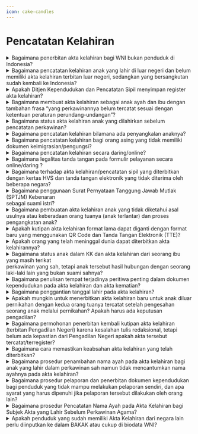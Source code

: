 ```yaml
---
icon: cake-candles
---
```


# Pencatatan Kelahiran

<details>

<summary>Bagaimana penerbitan akta kelahiran bagi WNI bukan penduduk di Indonesia?</summary>

Merujuk Pasal 41 ayat (2) dan Pasal 44 Peraturan Menteri Dalam Negeri Nomor 108 Tahun 2019 diatur bahwa pencatatan kelahiran kepada WNI bukan penduduk yang sedang berkunjung ke Indonesia dilakukan di Disdukcapil Kabupaten/Kota tempat terjadinya peristiwa penting. Akta kelahirannya dapat diterbitkan apabila memenuhi persyaratan sesuai dengan ketentuan Pasal 33 dan 34 Peraturan Presiden Nomor 96 Tahun 2018. Apabila WNI bukan penduduk tersebut belum memiliki NIK dan tidak terdapat dalam database kependudukan, maka akta kelahirannya dapat diterbitkan tanpa NIK.

**Sumber rujukan:**

* Pasal 33 dan Pasal 34 Peraturan Presiden Nomor 96 Tahun 2018 tentang Persyaratan dan Tata Cara Pendaftaran Penduduk dan Pencatatan Sipil. ([link](https://peraturan.go.id/id/perpres-no-96-tahun-2018))
* Pasal 41 ayat (2) dan Pasal 44 Peraturan Menteri Dalam Negeri Nomor 108 Tahun 2019 tentang Peraturan Pelaksanaan Peraturan Presiden Nomor 96 Tahun 2018 tentang Persyaratan dan Tata Cara Pendaftaran Penduduk dan Pencatatan Sipil. ([link](https://peraturan.go.id/id/perpres-no-96-tahun-2018))

{% hint style="success" %}
Dibuat:  23 Juni 2025 10:00 WIB | Perubahan terakhir: 23 Juni 2025 10:00 WIB
{% endhint %}

</details>



<details>

<summary>Bagaimana pencatatan kelahiran anak yang lahir di luar negeri dan belum memiliki akta kelahiran terbitan luar negeri, sedangkan yang bersangkutan sudah kembali ke Indonesia?</summary>

Apabila anak belum memiliki akta kelahiran (dari luar negeri), maka dapat diterbitkan akta kelahirannya di tempat domisili dengan memenuhi persyaratan sesuai ketentuan Pasal 33 dan Pasal 34 Peraturan Presiden Nomor 96 Tahun 2018 serta Surat Dirjen Dukcapil Nomor 470/13287/Dukcapil tanggal 28 September 2021. Tempat lahir pada akta kelahirannya dapat ditulis sesuai dengan permohonan penduduk.

**Sumber rujukan:**

* Pasal 33 dan Pasal 34 Peraturan Presiden Nomor 96 Tahun 2018 tentang Persyaratan dan Tata Cara Pendaftaran Penduduk dan Pencatatan Sipil. ([link](https://peraturan.go.id/id/perpres-no-96-tahun-2018))

- Surat Dirjen Dukcapil yang ditujukan kepada Kepala Dinas Dukcapil di Seluruh Indonesia Nomor: 470/13287/Dukcapil tanggal 28 September 2021 hal Jenis Layanan, Persyaratan dan Penjelasan Pendaftaran Penduduk dan Pencatatan Sipil.

{% hint style="success" %}
Dibuat:  23 Juni 2025 10:00 WIB | Perubahan terakhir: 23 Juni 2025 10:00 WIB
{% endhint %}

</details>



<details>

<summary>Apakah Ditjen Kependudukan dan Pencatatan Sipil menyimpan register akta kelahiran?</summary>

Ditjen Dukcapil tidak menyimpan register akta kelahiran dan berkas permohonan, register disimpan oleh masing-masing Disdukcapil Kabupaten/Kota yang menerbitkan akta kelahiran tersebut.

**Sumber rujukan:**

Surat Dirjen Dukcapil Nomor: 472.11/1771/DUKCAPIL tanggal 27 Januari 2022 kpd Kapolres Metro Jakpus.

{% hint style="success" %}
Dibuat:  23 Juni 2025 10:00 WIB | Perubahan terakhir: 23 Juni 2025 10:00 WIB
{% endhint %}

</details>



<details>

<summary>Bagaimana membuat akta kelahiran sebagai anak ayah dan ibu dengan tambahan frasa “yang perkawinannya belum tercatat sesuai dengan ketentuan peraturan perundang-undangan”?</summary>

a. Berdasarkan Pasal 33 ayat (1) dan Pasal 34 Peraturan Presiden Nomor 96 Tahun 2018 serta&#x20;Surat Dirjen Dukcapil Nomor 470/13287/Dukcapil tanggal 28 September 2021, diatur mengenai persyaratan pencatatan kelahiran, yaitu fotokopi surat keterangan kelahiran, fotokopi buku nikah/kutipan akta perkawinan dan fotokopi KK. Penduduk dapat membuat SPTJM Kebenaran Data Kelahiran (F-2.03) dengan 2 (dua) orang saksi, jika tidak dapat memenuhi persyaratan surat keterangan kelahiran. Penduduk dapat membuat SPTJM Kebenaran Data Pasangan Suami Istri (F-2.04) dengan 2 (dua) orang saksi, jika tidak dapat memenuhi persyaratan buku nikah/kutipan akta perkawinan tetapi status&#x20;hubungan dalam KK menunjukkan sebagai suami istri.

b. Merujuk Pasal 48 ayat (2) Peraturan Menteri Dalam Negeri Nomor 108 Tahun 2019, diatur&#x20;bahwa dalam hal pencatatan kelahiran, penduduk tidak dapat memenuhi persyaratan buku&#x20;nikah/kutipan akta perkawinan dan status hubungan dalam dalam keluarga pada KK menunjukkan status hubungan sebagai suami istri, dicatat dalam akta kelahiran sebagai anak ayah dan ibu dengan tambahan frasa yaitu “yang perkawinannya belum tercatat sesuai dengan ketentuan peraturan perundang-undangan”.\
\
**Sumber rujukan:**

* Pasal 33 dan Pasal 34 Peraturan Presiden Nomor 96 Tahun 2018 tentang Persyaratan dan Tata Cara Pendaftaran Penduduk dan Pencatatan Sipil.
* Pasal 48 ayat (2) Peraturan Menteri Dalam Negeri Nomor 108 Tahun 2019 tentang Peraturan Pelaksanaan Peraturan Presiden Nomor 96 Tahun 2018 tentang Persyaratan dan Tata Cara Pendaftaran Penduduk dan Pencatatan Sipil.
* Peraturan Menteri Dalam Negeri Nomor 109 Tahun 2019 tentang Formulir dan Buku Yang Digunakan Dalam Administrasi Kependudukan.
* Surat Dirjen Dukcapil yang ditujukan kepada Kepala Dinas Dukcapil di Seluruh Indonesia Nomor: 470/13287/Dukcapil tanggal 28 September 2021 hal Jenis Layanan, Persyaratan dan Penjelasan Pendaftaran Penduduk dan Pencatatan Sipil.

{% hint style="success" %}
Dibuat:  23 Juni 2025 10:00 WIB | Perubahan terakhir: 23 Juni 2025 10:00 WIB
{% endhint %}

</details>



<details>

<summary>Bagaimana status akta kelahiran anak yang dilahirkan sebelum pencatatan perkawinan?</summary>

Anak yang dilahirkan sebelum pencatatan perkawinan, yaitu orang tua baru mencatatkan perkawinannya di KUA Kecamatan setelah anak tersebut dilahirkan, maka dalam akta kelahiran dicatat sebagai “anak seorang ibu”.\
\
**Sumber rujukan:**\
Surat Dirjen Dukcapil Nomor: 472.11/431/DUKCAPIL tanggal 16 Januari 2020 kpd Kepala Dinas Dukcapil Kab. Kudus.

{% hint style="success" %}
Dibuat:  23 Juni 2025 10:00 WIB | Perubahan terakhir: 23 Juni 2025 10:00 WIB
{% endhint %}

</details>



<details>

<summary>Bagaimana pencatatan kelahiran bilamana ada penyangkalan anaknya?</summary>

Anak yang dilahirkan dalam ikatan perkawinan yang sah, maka pada prinsipnya dicatat sebagai anak dari ayah dan ibu dalam akta kelahiran. Pada akta kelahiran anak, tidak boleh&#x20;mencantum nama sebagai ayah apabila pada saat anak dimaksud dilahirkan, ibu masih terikat dalam perkawinan yang sah dengan orang lain. Apabila ibu kandung menyangkal anaknya sebagai anak dari mantan suaminya karena sudah berpisah beberapa tahun saat anak tersebut dilahirkan, maka pada akta kelahiran anak dimaksud dapat dicantumkan nama ibunya saja tanpa nama ayah, berdasarkan permohonan dari ibu kandung dan harus membuat surat pernyataan tanggung jawab mutlak (SPTJM) dengan 2 (dua) orang saksi.\
\
**Sumber rujukan:**\
Surat Dirjen Dukcapil Nomor 472.11/7979/DUKCAPIL tanggal 3 Agustus 2020 kpd Kepala Disdukcapil Kab. Kudus.

{% hint style="success" %}
Dibuat:  23 Juni 2025 10:00 WIB | Perubahan terakhir: 23 Juni 2025 10:00 WIB
{% endhint %}

</details>



<details>

<summary>Bagaimana pencatatan kelahiran bagi orang asing yang tidak memiliki dokumen keimigrasian/pengungsi?</summary>

Berdasarkan Pasal 33 ayat (5) Peraturan Presiden Nomor 96 Tahun 2018 diatur bahwa&#x20;pencatatan kelahiran bagi orang asing dilakukan dengan memenuhi persyaratan berupa surat&#x20;keterangan kelahiran, dokumen perjalanan, KTP-el/KITAP/KITAS/visa kunjungan, dan Pasal 77 ayat (1) diatur dalam hal terjadi peristiwa penting yang dialami oleh orang asing yang tidak memiliki dokumen keimigrasian dalam wilayah NKRI dapat diterbitkan surat keterangan oleh Disdukcapil Kabupaten/Kota di tempat terjadinya peristiwa penting. Merujuk ketentuan tersebut, maka bagi orang asing yang memiliki persyaratan berupa dokumen keimigrasian dapat diterbitkan akta kelahiran, sedangkan orang asing yang tidak memiliki dokumen keimigrasian hanya diterbitkan surat keterangan kelahiran.\
\
**Sumber rujukan:**\
Pasal 33 ayat (5) dan Pasal 77 ayat (1) Peraturan Presiden Nomor 96 Tahun 2018 tentang Persyaratan dan Tata Cara Pendaftaran Penduduk dan Pencatatan Sipil.

{% hint style="success" %}
Dibuat:  23 Juni 2025 10:00 WIB | Perubahan terakhir: 23 Juni 2025 10:00 WIB
{% endhint %}

</details>



<details>

<summary>Bagaimana pencatatan kelahiran secara daring/online?</summary>

Berdasarkan Peraturan Menteri Dalam Negeri Nomor 109 Tahun 2019, pada lampirannya mengenai keterangan Formulasi Kalimat dalam Register Akta Kelahiran angka 18 diatur bahwa “nama dan tanda tangan pelapor, dikecualikan bagi pencatatan kelahiran secara online tidak diperlukan tanda tangan pelapor”. Merujuk ketentuan tersebut, maka untuk&#x20;pelayanan pencatatan kelahiran secara daring/online, tidak diperlukan tanda tangan pelapor pada register akta kelahiran. Selanjutnya, apabila penduduk sudah dapat mencetak kutipan akta kelahiran secara mandiri, tidak perlu datang ke Disdukcapil.\
\
**Sumber rujukan:**\
Peraturan Menteri Dalam Negeri Nomor 109 Tahun 2019 tentang Formulir dan Buku yang Digunakan Dalam Administrasi Kependudukan.

{% hint style="success" %}
Dibuat:  23 Juni 2025 10:00 WIB | Perubahan terakhir: 23 Juni 2025 10:00 WIB
{% endhint %}

</details>



<details>

<summary>Bagaimana legalitas tanda tangan pada formulir pelayanan secara online/daring ?</summary>

Berdasarkan :

a. Pasal 3 Peraturan Menteri Dalam Negeri Nomor 104 Tahun 2019, diatur bahwa dokumen aktif dalam penyelenggaraan pendaftaran penduduk dan pencatatan sipil meliputi antara lain formulir pendaftaran penduduk dan formulir pencatatan sipil yang telah diisi oleh penduduk.

b. Peraturan Menteri Dalam Negeri Nomor 108 Tahun 2019, yang intinya diatur bahwa layanan&#x20;pendaftaran penduduk dan pencatatan sipil dilakukan dengan tata cara antara lain “penduduk/pemohon mengisi dan menandatangani formulir”.

c. Peraturan Menteri Dalam Negeri Nomor 109 Tahun 2019, diatur bahwa setiap format formulir pelayanan pendaftaran penduduk dan formulir pencatatan sipil tersedia “tempat/kolom tanda tangan penduduk/pemohon”. Memperhatikan ketentuan di atas bahwa dalam pelayanan pendaftaran penduduk dan pencatatan sipil termasuk pelayanan secara online/daring, formulir harus ditandatangani oleh penduduk/pemohon sebagai bukti persetujuan dan pengakuan atas kebenaran isi formulir tersebut.\
\
**Sumber rujukan:**

* Pasal 3 Peraturan Menteri Dalam Negeri Nomor 104 Tahun 2019
* Peraturan Menteri Dalam Negeri Nomor 108 Tahun 2019
* Peraturan Menteri Dalam Negeri Nomor 109 Tahun 2019 tentang Formulir dan Buku yang Digunakan Dalam Administrasi Kependudukan

{% hint style="success" %}
Dibuat:  23 Juni 2025 10:00 WIB | Perubahan terakhir: 23 Juni 2025 10:00 WIB
{% endhint %}

</details>



<details>

<summary>Bagaimana terhadap akta kelahiran/pencatatan sipil yang diterbitkan dengan kertas HVS dan tanda tangan elektronik yang tidak diterima oleh beberapa negara?</summary>



Kementerian Luar Negeri telah menyampaikan Nota Diplomatik Nomor D/01701/08/2020/64 dan Nomor D/01744/08/2020/64 kepada seluruh Perwakilan Negara Asing dan Organisasi Internasional di Indonesia yang intinya menyampaikan bahwa Kutipan Akta Pencatatan Sipil menggunakan kertas HVS 80gram ukuran A4 dan ditandatangani secara elektronik. Selanjutnya, berdasarkan Surat Dirjen Dukcapil Nomor 471.13/5410/DUKCAPIL tanggal 22 April 2021, disampaikan bahwa:

a. Merujuk ketentuan Pasal 11 Undang-Undang Nomor 23 Tahun 2006 dan Pasal 11 Peraturan&#x20;Menteri Dalam Negeri Nomor 119 Tahun 2017, telah diatur antara lain bahwa Kepala Disdukcapil dapat membuat dan menandatangani keterangan pencatatan sipil.

b. Kepala Disdukcapil dapat menerbitkan surat keterangan pencatatan sipil mengenai keabsahan kutipan akta pencatatan sipil guna kepentingan legalisasi untuk kedutaan Jerman&#x20;khusus dokumen kependudukan yang telah diterbitkan dengan kertas HVS dan tanda tangan&#x20;elektronik.\
\
**Sumber rujukan:**

* Pasal 11 Undang-Undang Nomor 23 Tahun 2006 tentang Administrasi Kependudukan.
* Pasal 11 Peraturan Menteri Dalam Negeri Nomor 119 Tahun 2017 tentang Pengangkatan dan Pemberhentian Serta Tugas Pokok Pejabat Pencatatan Sipil dan Petugas Registrasi.
* Surat Dirjen Dukcapil yang ditujukan kepada Kepala Dinas Dukcapil di seluruh Indonesia Nomor: 471.13/5410/Dukcapil tanggal 22 April 2021 hal Legalisasi Dokumen Pencatatan Sipil yang diterbitkan dengan Kertas HVS dan Tanda Tangan Elektronik yang akan dipergunakan di Luar Negeri.

{% hint style="success" %}
Dibuat:  23 Juni 2025 10:00 WIB | Perubahan terakhir: 23 Juni 2025 10:00 WIB
{% endhint %}

</details>



<details>

<summary>Bagaimana penggunaan Surat Pernyataan Tanggung Jawab Mutlak (SPTJM) Kebenaran<br>sebagai suami istri?</summary>



Berdasarkan Pasal 34 Peraturan Presiden Nomor 96 Tahun 2018 dan Pasal 48 ayat (2) Peraturan Menteri Dalam Negeri Nomor 108 Tahun 2019, yang intinya diatur bahwa penduduk dapat membuat SPTJM kebenaran data dengan diketahui 2 (dua) orang saksi apabila tidak memiliki buku nikah/kutipan akta perkawinan atau bukti lain yang sah tetapi status hubungan dalam KK menunjukan sebagai suami istri.&#x20;Selanjutnya dicatat dalam register akta kelahiran dan kutipan akta kelahiran sebagai anak ayah dan ibu dengan tambahan frasa yaitu yang “perkawinannya belum tercatat sesuai dengan ketentuan peraturan perundang-undangan”.\
\
**Sumber rujukan:**

* Pasal 34 Peraturan Presiden Nomor 96 Tahun 2018 tentang Persyaratan dan Tata Cara Pendaftaran Penduduk dan Pencatatan Sipil.
* Pasal 48 ayat (2) Peraturan Menteri Dalam Negeri Nomor 108 Tahun 2019 tentang Peraturan Pelaksanaan Peraturan Presiden Nomor 96 Tahun 2018 tentang Persyaratan dan Tata Cara Pendaftaran Penduduk dan Pencatatan Sipil.

{% hint style="success" %}
Dibuat:  23 Juni 2025 10:00 WIB | Perubahan terakhir: 23 Juni 2025 10:00 WIB
{% endhint %}

</details>



<details>

<summary>Bagaimana pembuatan akta kelahiran anak yang tidak diketahui asal usulnya atau keberadaan orang tuanya (anak terlantar) dan proses pengangkatan anak?</summary>



Berdasarkan Pasal 33 Peraturan Presiden Nomor 96 Tahun 2018 diatur bahwa pencatatan&#x20;kelahiran bagi anak yang tidak diketahui asal usulnya/keberadaan orang tuanya (anak terlantar) dilaksanakan berdasarkan Berita Acara Pemeriksaan Kepolisian atau Surat Pernyataan Tanggung Jawab Mutlak Kebenaran Data Kelahiran (F-2.03) yang ditandatangani oleh wali/penanggung jawab anak tersebut dengan 2 (dua) orang saksi. Merujuk Pasal 47 Peraturan Presiden Nomor 96 Tahun 2018 diatur bahwa salah satu persyaratan dalam pencatatan pengangkatan anak yaitu kutipan akta kelahiran anak. Dengan demikian dalam&#x20;pelaksanaan pencatatan pengangkatan anak, maka anak harus memiliki akta kelahiran terlebih dahulu, karena pencatatan pengangkatan anak dilaksanakan dengan membuat catatan pinggir pada akta kelahiran. Anak yang tidak diketahui asal usulnya atau keberadaan orang tuanya, dapat menjadi anggota keluarga pada Kartu Keluarga wali/yang bertanggung&#x20;jawab terhadap anak tersebut atau pengurus panti asuhan.\
\
**Sumber rujukan:**

* Pasal 33 dan Pasal 47 Peraturan Presiden Nomor 96 Tahun 2018 tentang Persyaratan dan Tata Cara Pendaftaran Penduduk dan Pencatatan Sipil.
* Peraturan Menteri Dalam Negeri Nomor 109 Tahun 2019 tentang Formulir dan Buku Yang Digunakan Dalam Administrasi Kependudukan.

{% hint style="success" %}
Dibuat:  23 Juni 2025 10:00 WIB | Perubahan terakhir: 23 Juni 2025 10:00 WIB
{% endhint %}

</details>



<details>

<summary>Apakah kutipan akta kelahiran format lama dapat diganti dengan format baru yang menggunakan QR Code dan Tanda Tangan Elektronik (TTE)?</summary>



a. Berdasarkan Pasal 66 ayat (2) Undang-Undang Nomor 23 Tahun 2006 diatur bahwa akta&#x20;pencatatan sipil berlaku selamanya.&#x20;

b. Merujuk ketentuan Pasal 92 Peraturan Menteri Dalam Negeri Nomor 108 Tahun 2019, diatur&#x20;bahwa kutipan akta pencatatan sipil dapat diterbitkan kembali karena rusak, hilang atau&#x20;berada dalam penguasaan salah satu pihak yang bersengketa.

c. Sehubungan dengan ketentuan pada huruf a dan b, maka:

1. Kutipan akta kelahiran format lama yang ditandatangani secara manual tanpa QR   &#x20;Code/TTE tetap berlaku, sehingga pada prinsipnya tidak perlu diganti atau diterbitkan   &#x20;kembali menggunakan QR Code/TTE Diminta kepada Disdukcapil Kabupaten/Kota   &#x20;agar aktif menjelaskan kepada masyarakat, lembaga terkait termasuk perusahaan   &#x20;penyalur tenaga kerja, mengenai ketentuan tersebut di atas.
2. Apabila lembaga atau perusahaan penerima Pekerja Migran Indonesia (PMI) di luar   &#x20;negeri tetap mensyaratkan kutipan akta kelahiran yang menggunakan QR Code/TTE, maka untuk kepentingan penduduk tersebut kutipan akta kelahirannya dapat diterbitkan kembali menggunakan QR Code/TTE, berdasarkan permohonan penduduk dan membuat surat pernyataan 2 (dua) orang saksi serta kutipan akta kelahiran yang lama ditarik dari   &#x20;penduduk/subyek akta.



**Sumber rujukan:**\
Surat Dirjen Dukcapil Nomor 400.8.2.2/4789/DUKCAPIL tanggal 13 Maret 2023 kpd&#x20;Kepala Dinas Pemberdayaan Masyarakat, Desa, Kependudukan dan Pencatatan Sipil Provinsi Jawa Tengah.

{% hint style="success" %}
Dibuat:  23 Juni 2025 10:00 WIB | Perubahan terakhir: 23 Juni 2025 10:00 WIB
{% endhint %}

</details>



<details>

<summary>Apakah orang yang telah meninggal dunia dapat diterbitkan akta kelahirannya?</summary>



a. Berdasarkan ketentuan Pasal 27 ayat (1) dan (2) Nomor 24 tahun 2013, intinya diatur bahwa setiap kelahiran wajib dilaporkan oleh penduduk kepada instansi pelaksana (Disdukcapil Kabupaten/Kota) setempat paling lama 60 (enam puluh) hari sejak dilahirkan untuk diterbitkan akta kelahiran.

b. Merujuk ketentuan Pasal 44 ayat (1) Undang-Undang Nomor 24 Tahun 2013, diatur bahwa&#x20;setiap kematian wajib dilaporkan kepada instansi pelaksana untuk diterbitkan akta kematian.

c. Berdasarkan ketentuan tersebut di atas, maka akta kelahiran diterbitkan untuk penduduk yang masih hidup, sedangkan bagi yang sudah meninggal dunia diterbitkan akta kematian. Penduduk yang sudah meninggal dunia statusnya diubah menjadi mati (kode/flag 1) dalam database kependudukan dan dihapus datanya sebagai anggota keluarga dalam Kartu Keluarga (KK). \
\
**Sumber rujukan:**

* Pasal 27 ayat (1), ayat (2) dan Pasal 44 ayat (1) Undang-Undang Nomor 24 Tahun 2013 tentang Perubahan atas Undang-Undang Nomor 23 Tahun 2006 tentang Administrasi Kependudukan.
* Surat Dirjen Dukcapil Nomor: 400.8.2.2/4115/DUKCAPIL tanggal 3 Mei 2023 kpd Saudara Benediktus Beke (Penduduk).

{% hint style="success" %}
Dibuat:  23 Juni 2025 10:00 WIB | Perubahan terakhir: 23 Juni 2025 10:00 WIB
{% endhint %}

</details>



<details>

<summary>Bagaimana status anak dalam KK dan akta kelahiran dari seorang ibu yang masih terikat<br>perkawinan yang sah, tetapi anak tersebut hasil hubungan dengan seorang laki-laki lain yang bukan suami sahnya?</summary>



a. Anak yang dilahirkan dalam ikatan perkawinan yang sah, pada prinsipnya dicatat sebagai anak dari ayah dan ibu dalam KK dan akta kelahiran.

b. Apabila ibu kandung menyangkal anaknya sebagal anak biologis dari suaminya dan&#x20;suaminya juga menyangkal, maka dalam KK dan akta kelahiran anaknya dapat dicantumkan nama ibunya saja, berdasarkan permohonan dan membuat SPTJM dengan 2 (dua) orang saksi.\
\
**Sumber rujukan:**

* Peraturan Menteri Dalam Negeri Nomor 109 Tahun 2019 tentang Formulir dan Buku Yang Digunakan Dalam Administrasi Kependudukan.
* Surat Dirjen Dukcapil Nomor 472.11/17383/DUKCAPIL tanggal 16 Desember 2023 kpd Kadis Dukcapil Kab. Banyumas.

{% hint style="success" %}
Dibuat:  23 Juni 2025 10:00 WIB | Perubahan terakhir: 23 Juni 2025 10:00 WIB
{% endhint %}

</details>



<details>

<summary>Bagaimana penulisan tempat terjadinya peritiwa penting dalam dokumen kependudukan pada akta kelahiran dan akta kematian?</summary>



Berdasarkan Petunjuk pengisian Formulir Pelaporan Pencatatan Sipil di Dalam Wilayah NKRI&#x20;(F-2.01) dan Formulasi Kalimat Register Akta Kelahiran (F-2.14) berdasarkan Peraturan Menteri Dalam Negeri Nomor 109 Tahun 2019 tentang Formulir dan Buku Yang Digunakan Dalam Administrasi Kependudukan, diatur bahwa penulisan tempat terjadinya peristiwa penting (seperti: tempat lahir, mati) diisi nama kabupaten/kota, dengan penjelasan:

a. Peristiwa penting yang terjadi di kabupaten/kota, maka tempat terjadinya ditulis nama&#x20;“kabupaten/kota” dalam dokumen kependudukan, contohnya Kabupaten Tangerang dan Kota Tangerang.

b. Khusus untuk peristiwa penting yang terjadi di Provinsi DKI Jakarta, maka tempat terjadinya ditulis Jakarta dalam dokumen kependudukan.

c. Peristiwa penting yang terjadi di luar Wilayah Negara Kesatuan Republik Indonesia, tempat&#x20;terjadinya peristiwa ditulis “nama kota/setingkat dan nama negara” dalam dokumen kependudukan, contohnya Tawau Malaysia. Dengan demikian, nama kabupaten/kota sebagai tempat lahir yang tercantum pada akta kelahiran dan akta kematian, tidak dapat diubah menjadi nama desa/kelurahan atau nama lainnya sesuai dengan yang tercantum dalam ijazah pendidikan.\
\
**Sumber rujukan:**

* Peraturan Menteri Dalam Negeri Nomor 109 Tahun 2019 tentang Formulir dan Buku Yang Digunakan Dalam Administrasi Kependudukan.
* Surat Dirjen Dukcapil No. 472.11/16843/DUKCAPIL tgl 8 Desember 2021 kpd Kadis Dukcapil Kab OKU Timur;
* Surat Dirjen Dukcapil Nomor 400.8.2.15/2350//DUKCAPIL tgl 27 Februari 2024 kpd Kepala Dinas/Biro yg membidangi Dukcapil Provinsi, Kab/Kota di seluruh Indonesia.

{% hint style="success" %}
Dibuat:  23 Juni 2025 10:00 WIB | Perubahan terakhir: 23 Juni 2025 10:00 WIB
{% endhint %}

</details>



<details>

<summary>Bagaimana penggantian tanggal lahir pada akta kelahiran?</summary>



Bahwa perubahan/penggantian tanggal lahir tidak dapat dilakukan hanya berdasarkan surat&#x20;pemberkatan gereja, karena semua dokumen lainnya yang dimiliki, yaitu KK dan KTPel sudah sama tercantum tanggal lahir yang sama, sehingga termasuk kategori penggantian tanggal lahir. Penggantian tanggal lahir tersebut, harus berdasarkan penetapan pengadilan.\
\
**Sumber rujukan:**\
Surat Dirjen Dukcapil No. 472.11/9028/DUKCAPIL tanggal 15 Juli 2021 kpd Kepala Dinas Dukcapil Kota Batam.

{% hint style="success" %}
Dibuat:  23 Juni 2025 10:00 WIB | Perubahan terakhir: 23 Juni 2025 10:00 WIB
{% endhint %}

</details>



<details>

<summary>Apakah mungkin untuk menerbitkan akta kelahiran baru untuk anak diluar pernikahan dengan kedua orang tuanya tercatat setelah pengesahan seorang anak melalui pernikahan? Apakah harus ada keputusan pengadilan?</summary>



Harus melalui penetapan pengadilan bagi anak yang lahir sebelum orang tuanya melaksanakan perkawinan sah menurut hukum agama/kepercayaan terhadap Tuhan YME, sebagaimana diatur dalam Pasal 52 Peraturan Presiden Nomor 96 Tahun 2019 diatur bahwa Pencatatan pengesahan anak Penduduk yang dilahirkan sebelum orang tuanya melaksanakan perkawinan sah menurut hukum agama atau kepercayaan terhadap Tuhan YME dilakukan berdasarkan penetapan pengadilan. Pejabat Pencatatan Sipil membuat catatan pinggir pada register akta kelahiran maupun pada kutipan akta kelahiran.&#x20;\
\
**Sumber rujukan:**\
Pasal 52 Peraturan Presiden Nomor 96 Tahun 2018 tentang Persyaratan dan Tata Cara Pendaftaran Penduduk dan Pencatatan Sipil.

</details>



<details>

<summary>Bagaimana permohonan penerbitan kembali kutipan akta kelahiran (terbitan Pengadilan Negeri) karena kesalahan tulis redaksional, tetapi belum ada kepastian dari Pengadilan Negeri apakah akta tersebut tercatat/terregister?</summary>



Terkait kondisi tersebut apabila register aktanya tidak ditemukan maka Disdukcapil Kabupaten/Kota dapat menerbitkan kembali registernya berdasarkan kutipan atau fotokopi kutipan akta kelahiran tersebut sebagaimana ketentuan Pasal 90 dan 91 Peraturan Menteri Dalam Negeri Nomor 108 Tahun 2019. Selanjutnya dilakukan penerbitan kembali dan pembetulan kutipan akta kelahiran dimaksud. \
\
**Sumber rujukan:**

* Pasal 90 dan 91 Peraturan Menteri Dalam Negeri Nomor 108 Tahun 2019 tentang Peraturan Pelaksanaan Peraturan Presiden Nomor 96 Tahun 2018 tentang Persyaratan dan Tata Cara Pendaftaran Penduduk dan Pencatatan Sipil.
* Surat Dirjen Dukcapil No. 472.11/9028/DUKCAPIL tanggal 15 Juli 2021 kpd Kadis Dukcapil Kota Batam.

{% hint style="success" %}
Dibuat:  23 Juni 2025 10:00 WIB | Perubahan terakhir: 23 Juni 2025 10:00 WIB
{% endhint %}

</details>



<details>

<summary>Bagaimana cara memastikan keabsahan akta kelahiran yang telah diterbitkan?</summary>



Untuk memastikan kebenaran seluruh data akta kelahiran maupun dokumen lain yang diterbitkan oleh Disdukcapil, agar berkoordinasi langsung kepada Disdukcapil yang menerbitkan akta kelahiran atau dokumen yang dimaksud karena Ditjen Kependudukan&#x20;dan Pencatatan Sipil tidak menyimpan arsip dokumen kependudukan termasuk register akta kelahiran, KK atau dokumen lainnya. \
\
**Sumber rujukan:**\
Surat Dirjen Dukcapil No. 400.8.2.1/16400/Dukcapil tanggal 14 November 2023 kpd Abraham Rodo Law Office

{% hint style="success" %}
Dibuat:  23 Juni 2025 10:00 WIB | Perubahan terakhir: 23 Juni 2025 10:00 WIB
{% endhint %}

</details>



<details>

<summary>Bagaimana prosedur penambahan nama ayah pada akta kelahiran bagi anak yang lahir dalam perkawinan sah namun tidak mencantumkan nama ayahnya pada akta kelahiran?</summary>



Prosedur penambahan nama ayah pada akta kelahiran bagi anak yang lahir dalam perkawinan sah namun tidak mencantumkan nama ayahnya pada akta kelahiran dilakukan melalui beberapa tahap sebagai berikut:\
a. Pembatalan Akta Kelahiran: Berdasarkan Pasal 72 Undang-Undang Nomor 23 Tahun 2006,&#x20;pembatalan akta pencatatan sipil dilakukan berdasarkan putusan pengadilan yang telah mempunyai kekuatan hukum tetap. Selanjutnya&#x20;merujuk ketentuan Pasal 89 ayat (2) dan ayat (4) Peraturan Menteri Dalam Negeri Nomor 108 Tahun 2019 diatur bahwa pembatalan akta pencatatan sipil juga dapat dilakukan tanpa melalui pengadilan (Contrarius Actus).

b. Pembatalan Akta Kelahiran yang Tidak Mencantumkan Nama Ayah: Untuk kasus anak&#x20;yang lahir dalam perkawinan sah (orag tuanya memiliki buku nikah) namun pada akta kelahirannya tidak mencantumkan nama ayahnya, akta tersebut dapat dibatalkan sesuai dengan ketentuan pembatalan yang disebutkan di atas.

c. Penerbitan Akta Kelahiran Baru: Setelah akta kelahiran tersebut dibatalkan, maka berdasarkan permohonan diterbitkan kembali akta kelahiran yang baru dengan mencantumkan nama ayahnya. Pada akta kelahiran yang baru ini, nama ayah akan dicantumkan dan ditulis sebagai Warga Negara Indonesia (WNI) karena pada dokumen&#x20;kependudukan dan paspor yang dimiliki berstatus sebagai WNI.

d. Koordinasi dengan Kementerian Hukum dan HAM: Jika masih ada keraguan mengenai status kewarganegaraan anak-anak tersebut, maka perlu segera berkoordinasi dengan Kementerian Hukum dan HAM untuk memastikan status kewarganegaraan mereka.&#x20;Dengan mengikuti prosedur di atas, penambahan nama ayah pada akta kelahiran dapat dilakukan sesuai dengan ketentuan hukum yang berlaku.\
\
**Sumber rujukan:**

* Undang-Undang Nomor 23 Tahun 2006;
* Peraturan Menteri Dalam Negeri Nomor 108 Tahun 2019;
* Surat Dirjen Dukcapil No. 400.2.2/1790/DUKCAPIL tgl 12 Februari 2024 kepada Kepala Dinas Kependudukan dan Pencatatan Sipil Provinsi DKI Jakarta tentang Penambahan Nama Ayah pada Akta Kelahiran

{% hint style="success" %}
Dibuat:  23 Juni 2025 10:00 WIB | Perubahan terakhir: 23 Juni 2025 10:00 WIB
{% endhint %}

</details>



<details>

<summary>Bagaimana prosedur pelaporan dan penerbitan dokumen kependudukan bagi penduduk yang tidak mampu melakukan pelaporan sendiri, dan apa syarat yang harus dipenuhi jika pelaporan tersebut dilakukan oleh orang lain?</summary>



Prosedur pelaporan dan penerbitan dokumen kependudukan bagi penduduk yang tidak mampu melakukan pelaporan sendiri diatur dalam Pasal 66 ayat (1) dan ayat (2) Peraturan Presiden Nomor 96 Tahun 2018. Berdasarkan ketentuan ini, penduduk yang tidak mampu melaporkan sendiri (karena umur, sakit keras, cacat fisik, atau cacat mental) dapat dibantu oleh Disdukcapil Kabupaten/Kota, UPT Disdukcapil Kabupaten/Kota, dan Perwakilan Republik&#x20;Indonesia, atau meminta bantuan kepada orang lain. Jika pelaporan dilakukan oleh orang lain,&#x20;diperlukan surat kuasa dalam pelayanan administrasi kependudukan (F-1.07) yang ditandatangani oleh penduduk yang memberikan kuasa dan penduduk yang diberikan kuasa. Format surat kuasa ini diatur dalam lampiran Peraturan Menteri Dalam Negeri Nomor 109 Tahun 2019. Dengan demikian, penerbitan dokumen kependudukan dapat diwakilkan oleh orang lain selama penduduk yang bersangkutan tidak mampu melakukan pelaporan sendiri dan telah melengkapi surat kuasa (F-1.07) yang ditandatangani sesuai ketentuan yang berlaku. Namun, surat kuasa yang tidak sesuai dengan format yang telah ditetapkan,&#x20;tidak dapat digunakan dalam pelayanan administrasi kependudukan. Selain itu, ketelitian dalam verifikasi dan validasi kelengkapan dokumen sangat penting untuk menghindari penerbitan dokumen yang tidak sah, seperti contoh yang terjadi pada kasus penerbitan Kartu Keluarga yang harus dibatalkan karena ketidakcocokan masa berlaku ITAP. \
\
**Sumber rujukan:**

* Peraturan Presiden Nomor 96 Tahun 2018 tentang Persyaratan dan Tata Cara Pendaftaran Penduduk dan Pencatatan Sipil;
* Peraturan Menteri Dalam Negeri Nomor 109 Tahun 2019 tentang Formulir dan Buku yang Digunakan dalam Administrasi Kependudukan;
* Surat Dirjen Dukcapil No. 400.8.2.15/3670/Dukcapil tgl 20 Maret 2024 kepada Kepala Disdukcapil Kota Tomohon tentang Penyampaian arahan atas permaslahan penerbitan dokumen kependudukan.

{% hint style="success" %}
Dibuat:  23 Juni 2025 10:00 WIB | Perubahan terakhir: 23 Juni 2025 10:00 WIB
{% endhint %}

</details>



<details>

<summary>Bagaimana prosedur Pencatatan Nama Ayah pada Akta Kelahiran bagi Subjek Akta yang Lahir Sebelum Perkawinan Agama?</summary>



Berdasarkan Peraturan Menteri Dalam Negeri Nomor 108 Tahun 2019, pada:

a. Pasal 48 ayat (2) diatur bahwa dalam hal pencatatan kelahiran tidak dapat memenuhi&#x20;persyaratan berupa buku nikah/kutipan akta perkawinan atau bukti lain yang sah; dan status&#x20;hubungan dalam keluarga pada Kartu Keluarga menunjukkan status hubungan perkawinan sebagai suami istri, dilakukan pencatatan dalam Register Akta Kelahiran dan Kutipan Akta Kelahiran sebagai Anak Ayah dan Ibu dengan tambahan Frasa, yaitu:&#x20;yang perkawinannya belum tercatat sesuai dengan ketentuan peraturan perundang-undangan.

b. Pasal 87 (2) huruf d dan e, disebutkan bahwa pencatatan Pembetulan Akta Pencatatan Sipil dilakukan oleh Pejabat Pencatatan Sipil dengan membuat Catatan Pinggir pada Register Akta Pencatatan Sipil mengenai pembetulan Akta, menerbitkan kembali Kutipan Akta Pencatatan Sipil dan mencabut Kutipan Akta Pencatatan Sipil dari subjek akta. \
\
Berdasarkan ketentuan tersebut, Akta Kelahiran dapat diperbarui untuk mencantumkan kedua orangtuanya dengan tambahan frasa yang dimaksud. Hal ini dapat dilakukan jika saat anak dilahirkan, orangtuanya sudah menunjukkan status sebagai suami istri dalam Kartu Keluarga, dengan membuat Surat Pernyataan Tanggung Jawab Mutlak (SPTJM) Kebenaran sebagai Pasangan Suami Istri (F-2.04). Proses ini melibatkan Pejabat Pencatatan Sipil yang&#x20;akan membuat Catatan Pinggir pada Register Akta Kelahiran, menerbitkan kembali Kutipan Akta Kelahiran dengan perubahan yang sesuai, dan mencabut Kutipan Akta Kelahiran lama dari subjek akta.\
\
**Sumber rujukan:**

* Peraturan Menteri Dalam Negeri Nomor 108 Tahun 2019 tentang Peraturan Pelaksanaan Peraturan Presiden Nomor 96 Tahun 2018 tentang Persyaratan dan Tata Cara Pendaftaran Penduduk dan Pencatatan Sipil;
* Surat Dirjen Dukcapil Nomor 400.8.2.2/10168/DUKCAPIL tgl 5 Juli 2024 kepada Kepala Dinas Dukcapil Provinsi DKI Jakarta tentang Pembetulan Akta Kelahiran.

{% hint style="success" %}
Dibuat:  23 Juni 2025 10:00 WIB | Perubahan terakhir: 23 Juni 2025 10:00 WIB
{% endhint %}

</details>



<details>

<summary>Apakah penduduk yang sudah memiliki Akta Kelahiran dari negara lain perlu diinputkan ke dalam BAKAK atau cukup di biodata WNI?</summary>



Cukup direkam datanya dalam database kependudukan dan diterbitkan surat keterangan&#x20;pelaporan kelahiran dari luar negeri. Dengan demikian, tidak perlu diinputkan ke dalam Biodata Penduduk Kepemilikan Akta Kelahiran (BAKAK), tetapi cukup memastikan bahwa biodata WNI tersebut diperbarui dengan informasi yang sesuai dan lengkap.\
\
**Sumber rujukan:**\
Rapat Koordinasi Nasional Kependudukan dan Pencatatan Sipil Tahun 2024, Batam, 27 s.d. Februari 2024.

{% hint style="success" %}
Dibuat:  23 Juni 2025 10:00 WIB | Perubahan terakhir: 23 Juni 2025 10:00 WIB
{% endhint %}

</details>
